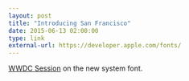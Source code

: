```yaml
---
layout: post
title: "Introducing San Francisco"
date: 2015-06-13 02:00:00
type: link
external-url: https://developer.apple.com/fonts/
---
```



[WWDC Session](https://developer.apple.com/videos/wwdc/2015/?id=804) on the new system font.